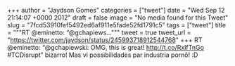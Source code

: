 
+++
author = "Jaydson Gomes"
categories = ["tweet"]
date = "Wed Sep 12 21:14:07 +0000 2012"
draft = false
image = "No media found for this Tweet"
slug = "7fcd53910fef5492ed6af911e5fade52fd1791c5"
tags = ["tweet"]
title = """RT @eminetto: “@gchapiews..."""
tweet = true
tweet_url = "https://twitter.com/jaydson/status/245993718912544768"
+++
RT @eminetto: “@gchapiewski: OMG, this is great! http://t.co/RxIfTnGo #TCDisrupt” bizarro! Mas vi possibilidades par industria pornô! :D
